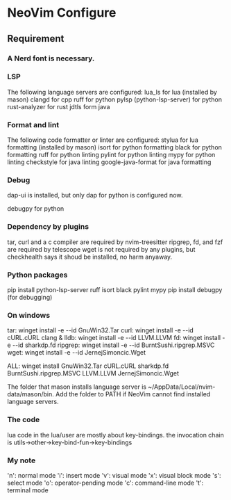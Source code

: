 # NeoVim Configure

## Requirement

### A Nerd font is necessary.

### LSP
The following language servers are configured:
lua_ls for lua (installed by mason)
clangd for cpp
ruff for python
pylsp (python-lsp-server) for python
rust-analyzer for rust
jdtls form java

### Format and lint
The following code formatter or linter are configured:
stylua for lua formatting (installed by mason)
isort for python formatting
black for python formatting
ruff for python linting
pylint for python linting
mypy for python linting
checkstyle for java linting
google-java-format for java formatting

### Debug
dap-ui is installed, but only dap for python is configured now.

debugpy for python

### Dependency by plugins
tar, curl and a c compiler are required by nvim-treesitter
ripgrep, fd, and fzf are required by telescope
wget is not required by any plugins, 
but checkhealth says it shoud be installed, no harm anyaway.

### Python packages
pip install python-lsp-server ruff isort black pylint mypy
pip install debugpy (for debugging)

### On windows
tar: winget install -e --id GnuWin32.Tar
curl: winget install -e --id cURL.cURL
clang & lldb: winget install -e --id LLVM.LLVM
fd: winget install -e --id sharkdp.fd
ripgrep: winget install -e --id BurntSushi.ripgrep.MSVC
wget: winget install -e --id JernejSimoncic.Wget

ALL: winget install GnuWin32.Tar cURL.cURL sharkdp.fd BurntSushi.ripgrep.MSVC LLVM.LLVM JernejSimoncic.Wget

The folder that mason installs language server is ~/AppData/Local/nvim-data/mason/bin.
Add the folder to PATH if NeoVim cannot find installed language servers.

### The code
lua code in the lua/user are mostly about key-bindings.
the invocation chain is utils->other->key-bind-fun->key-bindings


### My note
'n': normal mode
'i': insert mode
'v': visual mode
'x': visual block mode
's': select mode
'o': operator-pending mode
'c': command-line mode
't': terminal mode


